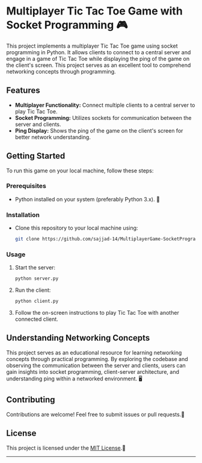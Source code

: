 # Multiplayer Tic Tac Toe Game with Socket Programming 🎮

This project implements a multiplayer Tic Tac Toe game using socket programming in Python. It allows clients to connect to a central server and engage in a game of Tic Tac Toe while displaying the ping of the game on the client's screen. This project serves as an excellent tool to comprehend networking concepts through programming.

## Features

- **Multiplayer Functionality:** Connect multiple clients to a central server to play Tic Tac Toe.
- **Socket Programming:** Utilizes sockets for communication between the server and clients.
- **Ping Display:** Shows the ping of the game on the client's screen for better network understanding.

## Getting Started

To run this game on your local machine, follow these steps:

### Prerequisites

- Python installed on your system (preferably Python 3.x). 🐍

### Installation

- Clone this repository to your local machine using:
   ```bash
   git clone https://github.com/sajjad-14/MultiplayerGame-SocketPrograming.git
   ```

### Usage

1. Start the server:
   ```bash
   python server.py
   ```

2. Run the client:
   ```bash
   python client.py
   ```

3. Follow the on-screen instructions to play Tic Tac Toe with another connected client.

## Understanding Networking Concepts

This project serves as an educational resource for learning networking concepts through practical programming. By exploring the codebase and observing the communication between the server and clients, users can gain insights into socket programming, client-server architecture, and understanding ping within a networked environment. 🖥️

## Contributing

Contributions are welcome! Feel free to submit issues or pull requests.🤝

## License

This project is licensed under the [MIT License](LICENSE).📝

---
